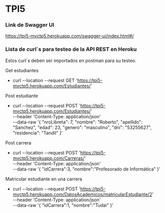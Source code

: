 # TPI5

### Link de Swagger UI

https://tpi5-mvctp5.herokuapp.com/swagger-ui/index.html#/

### Lista de curl´s para testeo de la API REST en Heroku

Estos curl´s deben ser importados en postman para su testeo.



Get estudiantes
- curl --location --request GET 'https://tpi5-mvctp5.herokuapp.com/Estudiantes/'


Post estudiante
- curl --location --request POST 'https://tpi5-mvctp5.herokuapp.com/Estudiantes/' \
  --header 'Content-Type: application/json' \
  --data-raw '{
          "nroLibreta": 7,
          "nombre": "Roberto",
          "apellido": "Sanchez",
          "edad": 23,
          "genero": "masculino",
          "dni": "53255627",
          "residencia": "Tandil"
      }'


Post carrera
- curl --location --request POST 'https://tpi5-mvctp5.herokuapp.com/Carreras/' \
  --header 'Content-Type: application/json' \
  --data-raw '{
      "idCarrera":3,
      "nombre":"Profesorado de Informática"
  }'
  
  
Matricular estudiante en una carrera
- curl --location --request POST 'https://tpi5-mvctp5.herokuapp.com/DatosAcademicos/matricularEstudiante/2' \
  --header 'Content-Type: application/json' \
  --data-raw '{
      "idCarrera":1,
      "nombre":"Tudai"
  }'
